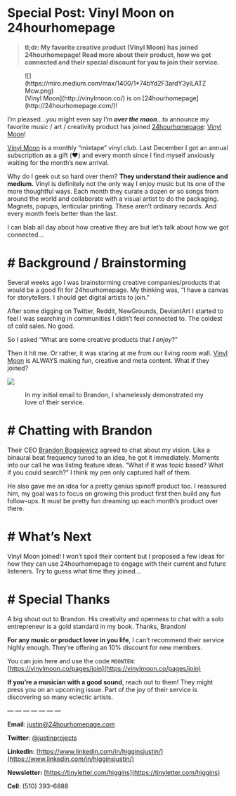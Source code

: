 # Special Post: Vinyl Moon on 24hourhomepage

> **tl;dr: My favorite creative product (Vinyl Moon) has joined
> 24hourhomepage! Read more about their product, how we got connected
> and their special discount for you to join their service.**

<figure class="io ip iq ir is it fd fe paragraph-image">

<div role="button" tabindex="0" class="iu iv ap iw w ix">

<div class="fd fe in">![](https://miro.medium.com/max/1400/1*74bYd2F3ardY3yiLATZMcw.png)</div>

</div>

<figcaption class="ja jb ff fd fe jc jd bb b bc bd bz" data-selectable-paragraph="">[Vinyl Moon](http://vinylmoon.co/) is on [24hourhomepage](http://24hourhomepage.com/)!</figcaption>

</figure>

I’m pleased…you might even say I’m **_over the moon_**…to announce my favorite music / art / creativity product has joined [24hourhomepage](https://24hourhomepage.com): [Vinyl Moon](http://vinylmoon.co/)!

[Vinyl Moon](https://vinylmoon.co) is a monthly “mixtape” vinyl club. Last December I got an annual subscription as a gift (❤️) and every month since I find myself anxiously waiting for the month’s new arrival.

Why do I geek out so hard over them? **They un<span id="rmm"><span id="rmm"><span id="rmm"><span id="rmm"><span id="rmm"><span id="rmm"><span id="rmm"><span id="rmm"><span id="rmm"><span id="rmm">d</span></span></span></span></span></span></span></span></span></span>erstand their audience and medium.** Vinyl is definitely not the only way I enjoy music but its one of the more thoughtful ways. Each month they curate a dozen or so songs from around the world and collaborate with a visual artist to do the packaging. Magnets, popups, lenticular printing. These aren’t ordinary records. And every month feels better than the last.

I can blab all day about how creative they are but let’s talk about how we got connected…

# **# Background / Brainstorming**

Several weeks ago I was brainstorming creative companies/products that would be a good fit for 24hourhomepage. My thinking was, “I have a canvas for storytellers. I should get digital artists to join.”

After some digging on Twitter, Reddit, NewGrounds, DeviantArt I started to feel I was searching in communities I didn’t feel connected to. The coldest of cold sales. No good.

So I asked “What are some creative products that _I enjoy_?”

Then it hit me. Or rather, it was staring at me from our living room wall. [Vinyl Moon](http://vinylmoon.co) is ALWAYS making fun, creative and meta content. What if they joined?


![](https://miro.medium.com/max/1400/1*qbecUCU7SsK8Pl_qupQTvQ.png)
<figure>
<figcaption class="ja jb ff fd fe jc jd bb b bc bd bz" data-selectable-paragraph="">In my initial email to Brandon, I shamelessly demonstrated my love of their service.</figcaption>
</figure>

# **# Chatting with Brandon**

Their CEO [Brandon Bogajewicz](https://vinylmoon.co/pages/about-us-1) agreed to chat about my vision. Like a binaural beat frequency tuned to an idea, he got it immediately. Moments into
our call he was listing feature ideas. “What if it was topic based? What if you could search?” I think my pen only captured half of them.

He also gave me an idea for a pretty genius spinoff product too. I
reassured him, my goal was to focus on growing this product first then
build any fun follow-ups. It must be pretty fun dreaming up each month’s product over there.

# **# What’s Next**

Vinyl Moon joined! I won’t spoil their content but I proposed a few ideas for how they can use 24hourhomepage to engage with their current and future listeners. Try to guess what time they joined…

# **# Special Thanks**

A big shout out to Brandon. His creativity and openness to chat with a solo entrepreneur is a gold standard in my book. Thanks, Brandon!

**For any music or product lover in you life**, I can’t recommend their
service highly enough. They’re offering an 10% discount for new members.

You can join here and use the code `MOONTEN`: [https://vinylmoon.co/pages/join](https://vinylmoon.co/pages/join)

**If you’re a musician with a good sound**, reach out to them! They might press you on an upcoming issue. Part of the joy of their service is discovering so many eclectic artists.

— — — — — — —

**Email**: [justin@24hourhomepage.com](mailto:justin@24hourhomepage.com)

**Twitter**: [@justinprojects](http://twitter.com/justinprojects)

**LinkedIn**: [https://www.linkedin.com/in/higginsjustin/](https://www.linkedin.com/in/higginsjustin/)

**Newsletter:** [https://tinyletter.com/higgins](https://tinyletter.com/higgins)

**Cell**: (510) 393–6888
